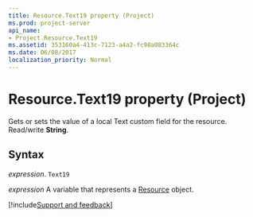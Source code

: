 ```yaml
---
title: Resource.Text19 property (Project)
ms.prod: project-server
api_name:
- Project.Resource.Text19
ms.assetid: 353160a4-413c-7123-a4a2-fc98a083364c
ms.date: 06/08/2017
localization_priority: Normal
---
```



# Resource.Text19 property (Project)

Gets or sets the value of a local Text custom field for the resource. Read/write  **String**.


## Syntax

_expression_. `Text19`

_expression_ A variable that represents a [Resource](./Project.Resource.md) object.

[!include[Support and feedback](~/includes/feedback-boilerplate.md)]